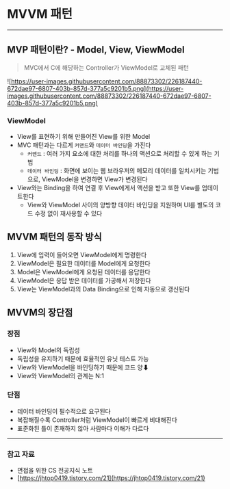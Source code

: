 # MVVM 패턴

---

## MVP 패턴이란? - Model, View, ViewModel

> MVC에서 C에 해당하는 Controller가 ViewModel로 교체된 패턴


![https://user-images.githubusercontent.com/88873302/226187440-672dae97-6807-403b-857d-377a5c9201b5.png](https://user-images.githubusercontent.com/88873302/226187440-672dae97-6807-403b-857d-377a5c9201b5.png)

### ViewModel

- View를 표현하기 위해 만들어진 View를 위한 Model
- MVC 패턴과는 다르게 `커맨드`와 `데이터 바인딩`을 가진다
    - `커맨드` : 여러 가지 요소에 대한 처리를 하나의 액션으로 처리할 수 있게 하는 기법
    - `데이터 바인딩` : 화면에 보이는 웹 브라우저의 메모리 데이터를 일치시키는 기법으로, ViewModel을 변경하면 View가 변경된다
- View와는 Binding을 하여 연결 후 View에게서 액션을 받고 또한 View를 업데이트한다
    - View와 ViewModel 사이의 양방향 데이터 바인딩을 지원하며 UI를 별도의 코드 수정 없이 재사용할 수 있다

## MVVM 패턴의 동작 방식

1. View에 입력이 들어오면 ViewModel에게 명령한다
2. ViewModel은 필요한 데이터를 Model에게 요청한다
3. Model은 ViewModel에게 요청된 데이터를 응답한다
4. ViewModel은 응답 받은 데이터를 가공해서 저장한다
5. View는 ViewModel과의 Data Binding으로 인해 자동으로 갱신된다

## MVVM의 장단점

### 장점

- View와 Model의 독립성
- 독립성을 유지하기 때문에 효율적인 유닛 테스트 가능
- View와 ViewModel을 바인딩하기 때문에 코드 양⬇
- View와 ViewModel의 관계는 N:1

### 단점

- 데이터 바인딩이 필수적으로 요구된다
- 복잡해질수록 Controller처럼 ViewModel이 빠르게 비대해진다
- 표준화된 틀이 존재하지 않아 사람마다 이해가 다르다

---

### 참고 자료

- 면접을 위한 CS 전공지식 노트
- [https://jhtop0419.tistory.com/21](https://jhtop0419.tistory.com/21)